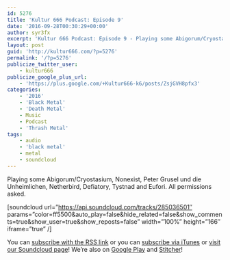 ```yaml
---
id: 5276
title: 'Kultur 666 Podcast: Episode 9'
date: '2016-09-28T00:30:29+00:00'
author: syr3fx
excerpt: 'Kultur 666 Podcast: Episode 9 - Playing some Abigorum/Cryostasium, Nonexist, Peter Grusel und die Unheimlichen, Netherbird, Defiatory, Tystnad and Eufori.  All permissions asked.'
layout: post
guid: 'http://kultur666.com/?p=5276'
permalink: '/?p=5276'
publicize_twitter_user:
    - kultur666
publicize_google_plus_url:
    - 'https://plus.google.com/+Kultur666-k6/posts/ZsjGVH8pfx3'
categories:
    - '2016'
    - 'Black Metal'
    - 'Death Metal'
    - Music
    - Podcast
    - 'Thrash Metal'
tags:
    - audio
    - 'black metal'
    - metal
    - soundcloud
---
```


<span style="font-weight:400;">Playing some Abigorum/Cryostasium, Nonexist, Peter Grusel und die Unheimlichen, Netherbird, Defiatory, Tystnad and Eufori. All permissions asked.</span>

\[soundcloud url=”https://api.soundcloud.com/tracks/285036501″ params=”color=ff5500&amp;auto\_play=false&amp;hide\_related=false&amp;show\_comments=true&amp;show\_user=true&amp;show\_reposts=false” width=”100%” height=”166″ iframe=”true” /\]

You can [subscribe with the RSS link](http://feeds.soundcloud.com/users/soundcloud:users:203985226/sounds.rss) or you can [subscribe via iTunes](https://itunes.apple.com/au/podcast/kultur-666-podcast/id1140410234) or [visit our Soundcloud page](https://soundcloud.com/kultur-666)! We’re also on [Google Play](https://goo.gl/app/playmusic?ibi=com.google.PlayMusic&isi=691797987&ius=googleplaymusic&link=https://play.google.com/music/m/Iax6bcfbhy27w3wvkpxlcrkkr6i?t%3DKultur_666_Podcast) and [Stitcher](http://www.stitcher.com/s?fid=99915&refid=stpr)!